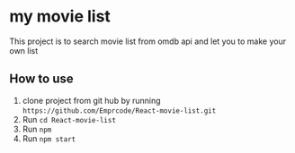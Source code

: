 # my movie list

This project is to search movie list from omdb api and let you to make your own list

## How to use

1. clone project from git hub by running `https://github.com/Emprcode/React-movie-list.git`
2. Run `cd React-movie-list`
3. Run `npm`
4. Run `npm start`
